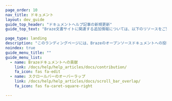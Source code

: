 ```yaml
---
page_order: 10
nav_title: ドキュメント
layout: dev_guide
guide_top_header: "ドキュメントヘルプ記事の新規更新"
guide_top_text: "Braze文書サイトに関連する追加情報については、以下のリソースをご覧ください。"

page_type: landing
description: "このランディングページには、Brazeのオープンソースドキュメントへの投稿方法など、Brazeドキュメントサイトに関連するリソースが含まれています。"
noindex: true
guide_menu_title: ""
guide_menu_list:
  - name: Brazeドキュメントへの貢献
    link: /docs/help/help_articles/docs/contribution/
    fa_icon: fas fa-edit
  - name: スクロールバーのオーバーラップ
    link: /docs/help/help_articles/docs/scroll_bar_overlap/
    fa_icon: fas fa-caret-square-right

---
```

